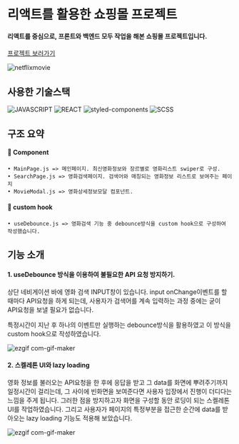 # 리액트를 활용한 쇼핑몰 프로젝트
#### 리액트를 중심으로, 프론트와 백엔드 모두 작업을 해본 쇼핑몰 프로젝트입니다.
[프로젝트 보러가기](http://portfolio-react-netflix.s3-website.ap-northeast-2.amazonaws.com/)

![netflixmovie](https://user-images.githubusercontent.com/42455534/196230938-b4fd85c8-c6ad-4302-a816-01d525096a61.gif)

## 사용한 기술스택
![JAVASCRIPT](https://img.shields.io/badge/JavaScript-F7DF1E?style=for-the-badge&logo=javascript&logoColor=black)
![REACT](https://img.shields.io/badge/React-20232A?style=for-the-badge&logo=react&logoColor=61DAFB)
![styled-components](https://img.shields.io/badge/styled--components-DB7093?style=for-the-badge&logo=styled-components&logoColor=white)
![SCSS](https://img.shields.io/badge/Sass-CC6699?style=for-the-badge&logo=sass&logoColor=white)

## 구조 요약
  #### 🔳 Component
  
    • MainPage.js => 메인페이지. 최신영화정보와 장르별로 영화리스트 swiper로 구성.
    • SearchPage.js => 영화검색페이지. 검색어와 매칭되는 영화정보 리스트로 보여주는 페이지
    • MovieModal.js => 영화상세정보모달 컴포넌트. 
  
  #### 🔳 custom hook
  
    • useDebounce.js => 영화검색 기능 중 debounce방식을 custom hook으로 구성하여 작성했습니다.
 
 ## 기능 소개
  #### 1. useDebounce 방식을 이용하여 불필요한 API 요청 방지하기.
  상단 네비게이션 바에 영화 검색 INPUT창이 있습니다. input onChange이벤트를 할 때마다 API요청을 
  하게 되는데, 
  사용자가 검색어를 계속 입력하는 과정 중에는 굳이 API요청을 보낼 필요가 없습니다.
  
  특정시간이 지난 후 하나의 이벤트만 실행하는 debounce방식을 활용하였고 이 방식을 custom hook으로 작성하였습니다.
  
  ![ezgif com-gif-maker](https://user-images.githubusercontent.com/42455534/196237876-ec9ffa3d-9410-4e5b-b00d-a4332327e5e2.gif)
  
  
  #### 2. 스켈레톤 UI와 lazy loading
  영화 정보를 불러오는 API요청을 한 후에 응답을 받고 그 data를 화면에 뿌려주기까지 일정시간이 걸리는데, 그 사이에 빈화면을 보여준다면
  사용자 입장에서 진행이 더디다는 느낌을 주게 됩니다. 그러한 점을 방지하고자 화면을 구성할 동안 로딩이 되는 스켈레톤 UI를 작업하였습니다.
  그리고 사용자가 페이지의 특정부분을 접근한 순간에 data를 받아오는 lazy loading 기능도 적용해 보았습니다.
  
  ![ezgif com-gif-maker](https://user-images.githubusercontent.com/42455534/196240732-47ed28e0-e287-4081-a706-d554053e5ea4.gif)

  
  
  
  

  
  
  
  
  
  
 
  
